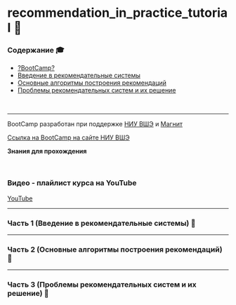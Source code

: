 # recommendation_in_practice_tutorial :mag_right:




### Содержание :mortar_board:
* [?BootCamp?](#about)
* [Введение в рекомендательные системы](#p1)
* [Основные алгоритмы построения рекомендаций](#p2)
* [Проблемы рекомендательных систем и их решение](#p3)


<br>

-----------------------

<a name="about"></a>

BootCamp разработан при поддержке [НИУ ВШЭ](https://cs.hse.ru/dpo) и [Магнит](https://magnit.ru/)

[Ссылка на BootCamp на сайте НИУ ВШЭ](https://www.hse.ru/ma/mlds/bootcamp_recommendation/)

**Знания для прохождения**


<br>

### Видео - плайлист курса на YouTube

[YouTube]()


-----------------------

### Часть 1 (Введение в рекомендательные системы) :rocket:

>

<a name="p1"></a>

-----------------------

### Часть 2 (Основные алгоритмы построения рекомендаций) :sparkler:

>

<a name="p2"></a>


-----------------------

### Часть 3 (Проблемы рекомендательных систем и их решение) :space_invader:

>

<a name="p3"></a>
